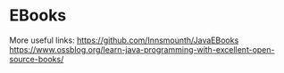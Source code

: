 # EBooks
More useful links:
https://github.com/Innsmounth/JavaEBooks
https://www.ossblog.org/learn-java-programming-with-excellent-open-source-books/
